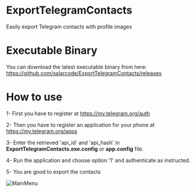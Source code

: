 # ExportTelegramContacts
Easily export Telegram contacts with profile images

# Executable Binary
You can download the latest executable binary from here:
	https://github.com/salarcode/ExportTelegramContacts/releases


# How to use
1- First you have to register at https://my.telegram.org/auth

2- Then you have to register an application for your phone at https://my.telegram.org/apps

3- Enter the retrieved 'api_id' and 'api_hash' in **ExportTelegramContacts.exe.config** or **app.config** file.

4- Run the application and choose option '1' and authenticate as instructed.

5- You are good to export the contacts

![MainMenu](https://github.com/salarcode/ExportTelegramContacts/blob/master/ExportTelegramContacts/Screenshots/MainMenu.png)
